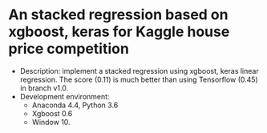 # An stacked regression based on xgboost, keras for Kaggle house price competition

+ Description: implement a stacked regression using xgboost, keras linear regression. The score (0.11) is much better than using Tensorflow (0.45) in branch v1.0.
+ Development environment:
  + Anaconda 4.4, Python 3.6
  + Xgboost 0.6
  + Window 10.

